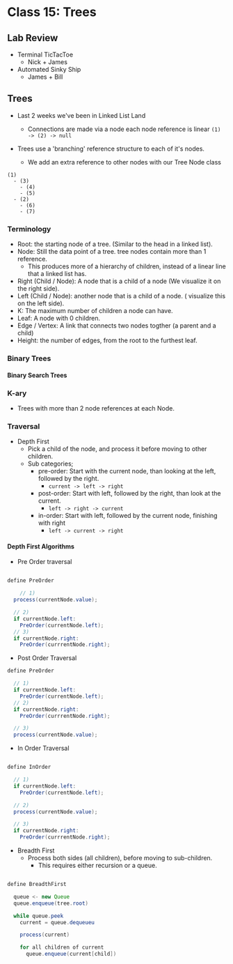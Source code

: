 # Class 15: Trees

## Lab Review

- Terminal TicTacToe
  - Nick + James
- Automated Sinky Ship
  - James + Bill

## Trees

- Last 2 weeks we've been in Linked List Land
  - Connections are made via a node each node reference is linear
`(1) -> (2) -> null`

- Trees use a 'branching' reference structure to each of it's nodes.
  - We add an extra reference to other nodes with our Tree Node class

```
(1)
  - (3)
    - (4)
    - (5)
  - (2)
    - (6)
    - (7) 
```

### Terminology

- Root: the starting node of a tree. (Similar to the head in a linked list).
- Node: Still the data point of a tree. tree nodes contain more than 1 reference.
  - This produces more of a hierarchy of children, instead of a linear line that a linked list has.
- Right (Child / Node): A node that is a child of a node (We visualize it on the right side).
- Left (Child / Node): another node that is a child of a node. ( visualize this on the left side).
- K: The maximum number of children a node can have.
- Leaf: A node with 0 children.
- Edge / Vertex: A link that connects two nodes togther (a parent and a child)
- Height: the number of edges, from the root to the furthest leaf.

### Binary Trees

#### Binary Search Trees

### K-ary

- Trees with more than 2 node references at each Node.

### Traversal

- Depth First
  - Pick a child of the node, and process it before moving to other children.
  - Sub categories;
    - pre-order: Start with the current node, than looking at the left, followed by the right.
      - `current -> left -> right`
    - post-order: Start with left, followed by the right, than look at the current.
      - `left -> right -> current`
    - in-order: Start with left, followed by the current node, finishing with right
      - `left -> current -> right`

#### Depth First Algorithms

- Pre Order traversal

```java

define PreOrder

    // 1) 
  process(currentNode.value);

  // 2)
  if currentNode.left:
    PreOrder(currentNode.left);
  // 3)
  if currentNode.right:
    PreOrder(currrentNode.right);

```

- Post Order Traversal

```java
define PreOrder

  // 1)
  if currentNode.left:
    PreOrder(currentNode.left);
  // 2)
  if currentNode.right:
    PreOrder(currrentNode.right);

  // 3) 
  process(currentNode.value);

```

- In Order Traversal

```java

define InOrder

  // 1)
  if currentNode.left:
    PreOrder(currentNode.left);

  // 2) 
  process(currentNode.value);

  // 3)
  if currentNode.right:
    PreOrder(currrentNode.right);

```

- Breadth First
  - Process both sides (all children), before moving to sub-children.
    - This requires either recursion or a queue.

```java

define BreadthFirst

  queue <- new Queue
  queue.enqueue(tree.root)

  while queue.peek
    current = queue.dequeueu

    process(current)

    for all children of current
      queue.enqueue(current[child])

```
